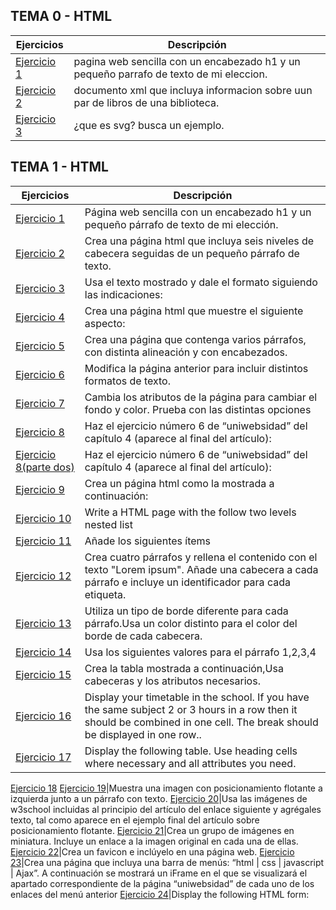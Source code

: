 
## TEMA 0 - HTML
Ejercicios | Descripción
-----------|------------
[Ejercicio 1](tema0/top5.html)|pagina web sencilla con un encabezado h1 y un pequeño parrafo de texto de mi eleccion.
[Ejercicio 2](tema0/parlibros.html)|documento xml que incluya informacion sobre uun par de libros de una biblioteca.
[Ejercicio 3](tema0/Svg.html)|¿que es svg? busca un ejemplo.
## TEMA 1 - HTML
Ejercicios | Descripción
-----------|------------
[Ejercicio 1](tema1/ejerci1.html)|Página web sencilla con un encabezado h1 y un pequeño párrafo de texto de mi elección.      
[Ejercicio 2](tema1/cabecera.html)|Crea una página html que incluya seis niveles de cabecera seguidas de un pequeño párrafo de texto.
[Ejercicio 3](tema1/formato.html)|Usa el texto mostrado y dale el formato siguiendo las indicaciones:
[Ejercicio 4](tema1/Creapag.html)|Crea una página html que muestre el siguiente aspecto:
[Ejercicio 5](tema1/distintcabezados.html)|Crea una página que contenga varios párrafos, con distinta alineación y con encabezados.
[Ejercicio 6](tema1/distintformatos.html)|Modifica la página anterior para incluir distintos formatos de texto.
[Ejercicio 7](tema1/fondcolor.html)|Cambia los atributos de la página para cambiar el fondo y color. Prueba con las distintas opciones
[Ejercicio 8](tema1/pagprincipal.html)|Haz el ejercicio número 6 de “uniwebsidad” del capítulo 4 (aparece al final del artículo):
[Ejercicio 8(parte dos)](tema1/portafolio.html)|Haz el ejercicio número 6 de “uniwebsidad” del capítulo 4 (aparece al final del artículo):
[Ejercicio 9](tema1/enlaces.html)|Crea un página html como la mostrada a continuación:
[Ejercicio 10](tema1/listaañadida.html)|Write a HTML page with the follow two levels nested list 
[Ejercicio 11](tema1/Listas.html)|Añade los siguientes ítems
[Ejercicio 12](tema1/styles.html)|Crea cuatro párrafos y rellena el contenido con el texto "Lorem ipsum". Añade una cabecera a cada párrafo e incluye un identificador para cada etiqueta.
[Ejercicio 13](tema1/borders.html)|Utiliza un tipo de borde diferente para cada párrafo.Usa un color distinto para el color del borde de cada cabecera.
[Ejercicio 14](tema1/padding.html)|Usa los siguientes valores para el párrafo 1,2,3,4
[Ejercicio 15](tema1/Tablas.html)|Crea la tabla mostrada a continuación,Usa cabeceras y los atributos necesarios.
[Ejercicio 16](tema1/horario.html)|Display your  timetable in the school. If you have the same subject 2 or 3 hours in a row then it should be combined in one cell. The break should be displayed in one row..
[Ejercicio 17](tema1/tablasceldas.html)|Display the following table. Use heading cells where necessary and all attributes you need.
[Ejercicio 18](tema1/tablasceldas.html)
[Ejercicio 19](tema1/posicionflo.html)|Muestra una imagen con posicionamiento flotante a izquierda junto a un párrafo con texto.
[Ejercicio 20](tema1/imagew3s.html)|Usa las imágenes de w3school incluidas al principio del artículo del enlace siguiente y agrégales texto, tal como aparece en el ejemplo final del artículo sobre posicionamiento flotante.
[Ejercicio 21](tema1/grupima.html)|Crea un grupo de imágenes en miniatura. Incluye un enlace a la imagen original en cada una de ellas.
[Ejercicio 22](tema1/Favicon.html)|Crea un favicon e inclúyelo en una página web.
[Ejercicio 23](tema1/iframe.html)|Crea una página que incluya una barra de menús: “html | css | javascript | Ajax”. A continuación se mostrará un iFrame en el que se visualizará el apartado correspondiente de la página “uniwebsidad” de cada uno de los enlaces del menú anterior
[Ejercicio 24](tema1/formulario.html)|Display the following HTML form:





